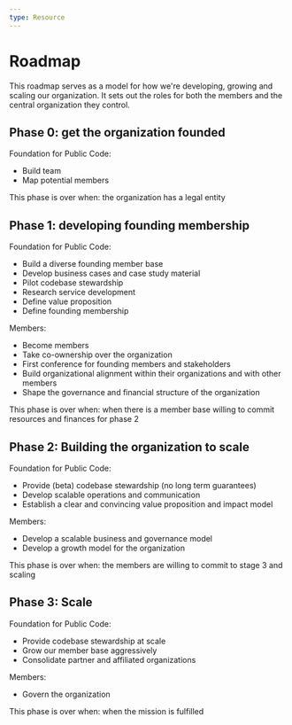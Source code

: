 ```yaml
---
type: Resource
---
```


# Roadmap

This roadmap serves as a model for how we're developing, growing and scaling our organization. It sets out the roles for both the members and the central organization they control.

## Phase 0: get the organization founded

Foundation for Public Code:

* Build team
* Map potential members

This phase is over when: the organization has a legal entity

## Phase 1: developing founding membership

Foundation for Public Code:

* Build a diverse founding member base
* Develop business cases and case study material
* Pilot codebase stewardship
* Research service development
* Define value proposition
* Define founding membership

Members:

* Become members
* Take co-ownership over the organization
* First conference for founding members and stakeholders
* Build organizational alignment within their organizations and with other members
* Shape the governance and financial structure of the organization

This phase is over when: when there is a member base willing to commit resources and finances for phase 2

## Phase 2: Building the organization to scale

Foundation for Public Code:

* Provide (beta) codebase stewardship (no long term guarantees)
* Develop scalable operations and communication
* Establish a clear and convincing value proposition and impact model

Members:

* Develop a scalable business and governance model
* Develop a growth model for the organization

This phase is over when: the members are willing to commit to stage 3 and scaling

## Phase 3: Scale

Foundation for Public Code:

* Provide codebase stewardship at scale
* Grow our member base aggressively
* Consolidate partner and affiliated organizations

Members:

* Govern the organization

This phase is over when: when the mission is fulfilled
